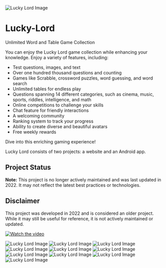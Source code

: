 ![Lucky Lord Image](https://github.com/Meysam-Arab/Lucky-Lord/blob/main/images/Untitled.png)

# Lucky-Lord
Unlimited Word and Table Game Collection

You can enjoy the Lucky Lord game collection while enhancing your knowledge. Enjoy a variety of features, including:

- Test questions, images, and text  
- Over one hundred thousand questions and counting  
- Games like Scrabble, crossword puzzles, word guessing, and word search  
- Unlimited tables for endless play  
- Questions spanning 14 different categories, such as cinema, music, sports, riddles, intelligence, and math  
- Online competitions to challenge your skills  
- Chat feature for friendly interactions  
- A welcoming community  
- Ranking system to track your progress  
- Ability to create diverse and beautiful avatars  
- Free weekly rewards  

Dive into this enriching gaming experience!

Lucky Lord consists of two projects: a website and an Android app.

## Project Status
**Note:** This project is no longer actively maintained and was last updated in 2022. It may not reflect the latest best practices or technologies.

## Disclaimer
This project was developed in 2022 and is considered an older project. While it may still be useful for reference, it is not actively maintained or updated.


[![Watch the video](https://github.com/Meysam-Arab/Lucky-Lord/blob/main/images/Thumbnail.jpeg)](https://www.aparat.com/v/l38f8k6)



![Lucky Lord Image](https://github.com/Meysam-Arab/Lucky-Lord/blob/main/images/ir.fardan7eghlim.luckylord6.jpg)
![Lucky Lord Image](https://github.com/Meysam-Arab/Lucky-Lord/blob/main/images/ir.fardan7eghlim.luckylord7.jpg)
![Lucky Lord Image](https://github.com/Meysam-Arab/Lucky-Lord/blob/main/images/ir.fardan7eghlim.luckylord8.jpg)
![Lucky Lord Image](https://github.com/Meysam-Arab/Lucky-Lord/blob/main/images/ir.fardan7eghlim.luckylord9.jpg)
![Lucky Lord Image](https://github.com/Meysam-Arab/Lucky-Lord/blob/main/images/ir.fardan7eghlim.luckylord10.jpg)
![Lucky Lord Image](https://github.com/Meysam-Arab/Lucky-Lord/blob/main/images/ir.fardan7eghlim.luckylord11.jpg)
![Lucky Lord Image](https://github.com/Meysam-Arab/Lucky-Lord/blob/main/images/ir.fardan7eghlim.luckylord12.jpg)
![Lucky Lord Image](https://github.com/Meysam-Arab/Lucky-Lord/blob/main/images/ir.fardan7eghlim.luckylord13.jpg)
![Lucky Lord Image](https://github.com/Meysam-Arab/Lucky-Lord/blob/main/images/ir.fardan7eghlim.luckylord14.jpg)
![Lucky Lord Image](https://github.com/Meysam-Arab/Lucky-Lord/blob/main/images/ir.fardan7eghlim.luckylord15.jpg)
